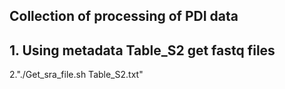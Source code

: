 ## Collection of processing of PDI data

## 1. Using metadata Table_S2 get fastq files
2."./Get_sra_file.sh Table_S2.txt" 
